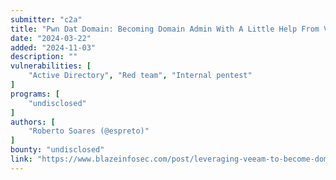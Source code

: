 ```yaml
---
submitter: "c2a"
title: "Pwn Dat Domain: Becoming Domain Admin With A Little Help From Veeam Backup"
date: "2024-03-22"
added: "2024-11-03"
description: ""
vulnerabilities: [
    "Active Directory", "Red team", "Internal pentest"
]
programs: [
    "undisclosed"
]
authors: [
    "Roberto Soares (@espreto)"
]
bounty: "undisclosed"
link: "https://www.blazeinfosec.com/post/leveraging-veeam-to-become-domain-admin/"
---
```





